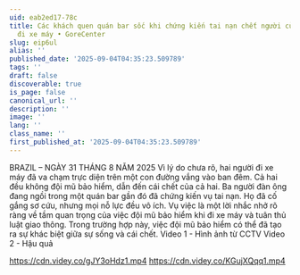 ```yaml
---
uid: eab2ed17-78c
title: Các khách quen quán bar sốc khi chứng kiến tai nạn chết người của hai người
  đi xe máy • GoreCenter
slug: eip6ul
alias: ''
published_date: '2025-09-04T04:35:23.509789'
tags: ''
draft: false
discoverable: true
is_page: false
canonical_url: ''
description: ''
image: ''
lang: ''
class_name: ''
first_published_at: '2025-09-04T04:35:23.509789'
---
```


BRAZIL – NGÀY 31 THÁNG 8 NĂM 2025 Vì lý do chưa rõ, hai người đi xe máy đã va chạm trực diện trên một con đường vắng vào ban đêm. Cả hai đều không đội mũ bảo hiểm, dẫn đến cái chết của cả hai. Ba người đàn ông đang ngồi trong một quán bar gần đó đã chứng kiến vụ tai nạn. Họ đã cố gắng sơ cứu, nhưng mọi nỗ lực đều vô ích. Vụ việc là một lời nhắc nhở rõ ràng về tầm quan trọng của việc đội mũ bảo hiểm khi đi xe máy và tuân thủ luật giao thông. Trong trường hợp này, việc đội mũ bảo hiểm có thể đã tạo ra sự khác biệt giữa sự sống và cái chết. Video 1 - Hình ảnh từ CCTV Video 2 - Hậu quả

https://cdn.videy.co/gJY3oHdz1.mp4
https://cdn.videy.co/KGujXQqq1.mp4